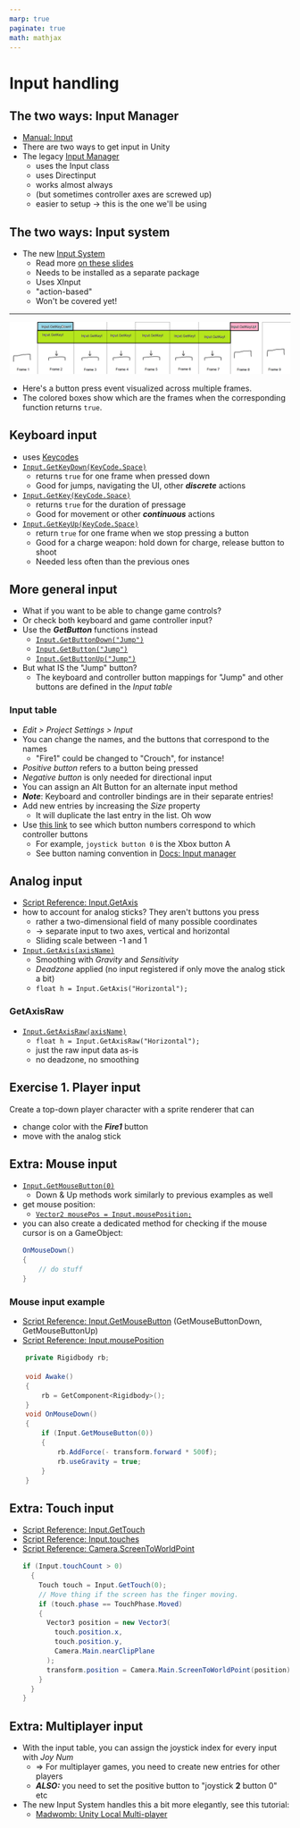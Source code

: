 ```yaml
---
marp: true
paginate: true
math: mathjax
---
```

<!-- headingDivider: 3 -->
<!-- class: invert -->

# Input handling

## The two ways: Input Manager

* [Manual: Input](https://docs.unity3d.com/Manual/Input.html)
* There are two ways to get input in Unity
* The legacy [Input Manager](https://docs.unity3d.com/Manual/class-InputManager.html)
  * uses the Input class
  * uses Directinput
  * works almost always
  * (but sometimes controller axes are screwed up)
  * easier to setup -> this is the one we'll be using

## The two ways: Input system

* The new [Input System]((https://docs.unity3d.com/Packages/com.unity.inputsystem@1.3/manual/index.html))
  * Read more [on these slides](input-system.md)
  * Needs to be installed as a separate package
  * Uses XInput
  * "action-based"
  * Won't be covered yet!

---

![](imgs/input-visualized.png)

* Here's a button press event visualized across multiple frames.
* The colored boxes show which are the frames when the corresponding function returns `true`.

## Keyboard input

* uses [Keycodes](https://docs.unity3d.com/ScriptReference/KeyCode.html)
* [`Input.GetKeyDown(KeyCode.Space)`](https://docs.unity3d.com/ScriptReference/Input.GetKeyDown.html)
  * returns `true` for one frame when pressed down 
  * Good for jumps, navigating the UI, other ***discrete*** actions 
* [`Input.GetKey(KeyCode.Space)`](https://docs.unity3d.com/ScriptReference/Input.GetKey.html)
  * returns `true` for the duration of pressage
  * Good for movement or other ***continuous*** actions
* [`Input.GetKeyUp(KeyCode.Space)`](https://docs.unity3d.com/ScriptReference/Input.GetKeyUp.html)
  * return `true` for one frame when we stop pressing a button
  * Good for a charge weapon: hold down for charge, release button to shoot
  * Needed less often than the previous ones

## More general input

* What if you want to be able to change game controls?
* Or check both keyboard and game controller input?
* Use the ***GetButton*** functions instead
  * [`Input.GetButtonDown("Jump")`](https://docs.unity3d.com/ScriptReference/Input.GetButtonDown.html)
  * [`Input.GetButton("Jump")`](https://docs.unity3d.com/ScriptReference/Input.GetButton.html)
  * [`Input.GetButtonUp("Jump")`](https://docs.unity3d.com/ScriptReference/Input.GetButtonUp.html)
* But what IS the "Jump" button?
  * The keyboard and controller button mappings for "Jump" and other buttons are defined in the *Input table*

### Input table

* *Edit > Project Settings > Input*
* You can change the names, and the buttons that correspond to the names
  * "Fire1" could be changed to "Crouch", for instance! 
* *Positive button* refers to a button being pressed
* *Negative button* is only needed for directional input
* You can assign an Alt Button for an alternate input method
* ***Note***: Keyboard and controller bindings are in their separate entries!
* Add new entries by increasing the *Size* property
  * It will duplicate the last entry in the list. Oh wow
* Use [this link](https://ritchielozada.com/2016/01/16/part-11-using-an-xbox-one-controller-with-unity-on-windows-10/) to see which button numbers correspond to which controller buttons
  * For example, `joystick button 0` is the Xbox button A
  * See button naming convention in [Docs: Input manager](https://docs.unity3d.com/Manual/class-InputManager.html)

## Analog input

* [Script Reference: Input.GetAxis](https://docs.unity3d.com/ScriptReference/Input.GetAxis.html)
* how to account for analog sticks? They aren't buttons you press
  * rather a two-dimensional field of many possible coordinates
  * -> separate input to two axes, vertical and horizontal
  * Sliding scale between -1 and 1
* [`Input.GetAxis(axisName)`](https://docs.unity3d.com/ScriptReference/Input.GetAxis.html)
  * Smoothing with *Gravity* and *Sensitivity*
  * *Deadzone* applied (no input registered if only move the analog stick a bit)
  * `float h = Input.GetAxis("Horizontal");`

### GetAxisRaw

* [`Input.GetAxisRaw(axisName)`](https://docs.unity3d.com/ScriptReference/Input.GetAxisRaw.html)
  * `float h = Input.GetAxisRaw("Horizontal");`
  * just the raw input data as-is
  * no deadzone, no smoothing

## Exercise 1. Player input
<!-- _backgroundColor: #29366f -->
Create a top-down player character with a sprite renderer that can
* change color with the ***Fire1*** button
* move with the analog stick

## Extra: Mouse input

<!-- backgroundColor: #5d275d -->
* [`Input.GetMouseButton(0)`](https://docs.unity3d.com/ScriptReference/Input.GetMouseButton.html)
  * Down & Up methods work similarly to previous examples as well
* get mouse position:
  * [`Vector2 mousePos = Input.mousePosition;`](https://docs.unity3d.com/ScriptReference/Input-mousePosition.html)
* you can also create a dedicated method for checking if the mouse cursor is on a GameObject:
  ```c#
  OnMouseDown()
  {
      // do stuff
  }
  ```

### Mouse input example

* [Script Reference: Input.GetMouseButton](https://docs.unity3d.com/ScriptReference/Input.GetMouseButton.html) (GetMouseButtonDown, GetMouseButtonUp)
* [Script Reference: Input.mousePosition](https://docs.unity3d.com/ScriptReference/Input-mousePosition.html)
```c#
    private Rigidbody rb;

    void Awake()
    {
        rb = GetComponent<Rigidbody>();
    }
    void OnMouseDown()
    {
        if (Input.GetMouseButton(0))
        {
            rb.AddForce(- transform.forward * 500f);
            rb.useGravity = true;
        }
    }
```

## Extra: Touch input

* [Script Reference: Input.GetTouch](https://docs.unity3d.com/ScriptReference/Input.GetTouch.html)
* [Script Reference: Input.touches](https://docs.unity3d.com/ScriptReference/Input-touches.html)
* [Script Reference: Camera.ScreenToWorldPoint](https://docs.unity3d.com/ScriptReference/Camera.ScreenToWorldPoint.html)
  ```c#
  if (Input.touchCount > 0)
    {
      Touch touch = Input.GetTouch(0);
      // Move thing if the screen has the finger moving.
      if (touch.phase == TouchPhase.Moved)
      {
        Vector3 position = new Vector3(
          touch.position.x,
          touch.position.y,
          Camera.Main.nearClipPlane
        );
        transform.position = Camera.Main.ScreenToWorldPoint(position);
      }
    }
  }
  ```

## Extra: Multiplayer input

* With the input table, you can assign the joystick index for every input with *Joy Num*
  * $\Rightarrow$ For multiplayer games, you need to create new entries for other players
  * ***ALSO:*** you need to set the positive button to "joystick **2** button 0" etc
* The new Input System handles this a bit more elegantly, see this tutorial:
  * [Madwomb: Unity Local Multi-player](http://madwomb.com/tutorials/GameDesign_UnityLocalMultiplayer.html)